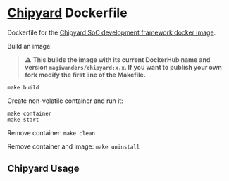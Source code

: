 # [Chipyard](https://chipyard.readthedocs.io/en/stable/) Dockerfile
Dockerfile for the [Chipyard SoC development framework docker image](https://hub.docker.com/r/magiwanders/chipyard). 

Build an image:

> :warning: **This builds the image with its current DockerHub name and version `magiwanders/chipyard:x.x`. If you want to publish your own fork modify the first line of the Makefile.**

```
make build
```

Create non-volatile container and run it:

```
make container
make start
```

Remove container:
```make clean```

Remove container and image:
```make uninstall```

## Chipyard Usage
